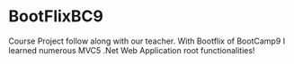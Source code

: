 # BootFlixBC9
Course Project follow along with our teacher. 
With Bootflix of BootCamp9 I learned numerous MVC5 .Net Web Application root functionalities!
